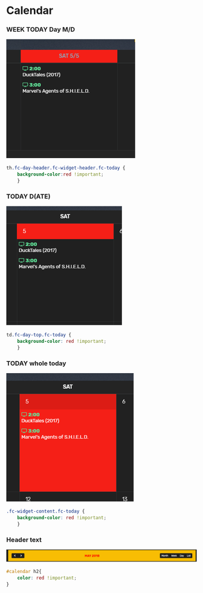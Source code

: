 # Calendar

### WEEK TODAY Day M/D  
![img](img/calendar/WEEK-TODAY-Day-M_D.png)
```css
th.fc-day-header.fc-widget-header.fc-today {
    background-color:red !important;
    }
```

### TODAY D(ATE)  
![img](img/calendar/TODAY-D_ATE_.png)
```css
td.fc-day-top.fc-today {
    background-color: red !important;
    }
```

### TODAY whole today  
![img](img/calendar/TODAY-whole-today.png)
```css
.fc-widget-content.fc-today {
    background-color: red !important;
    }
```

### Header text
![img](img/calendar/header-text.png)
```css
#calendar h2{
    color: red !important;
}
